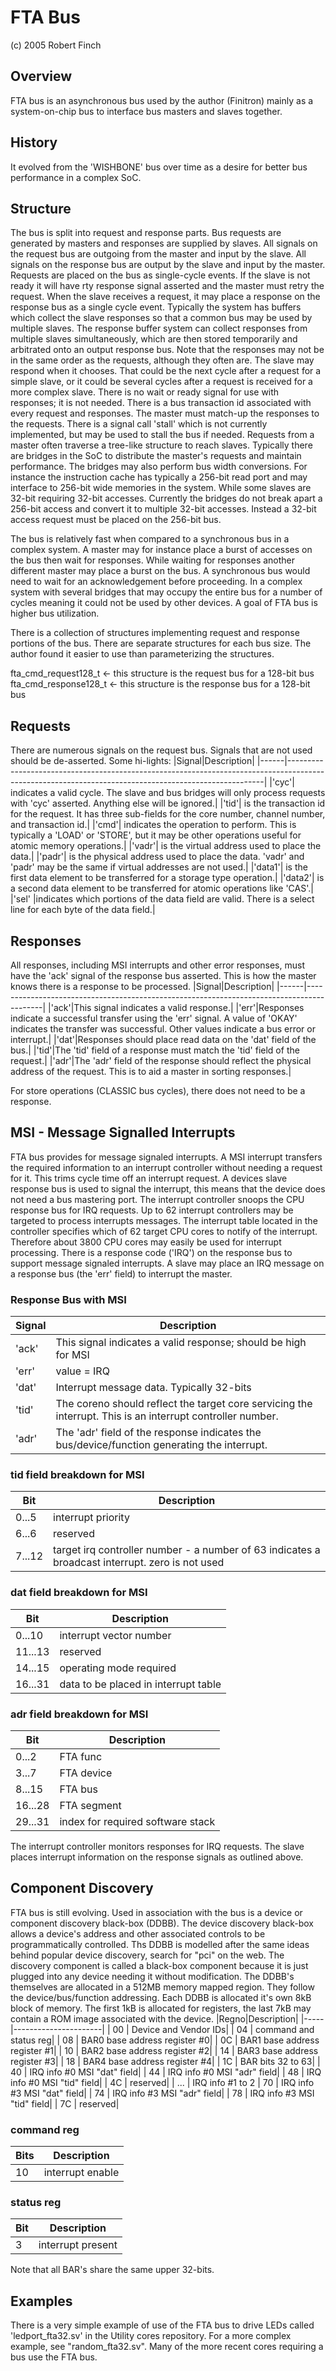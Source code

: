 # FTA Bus
(c) 2005 Robert Finch

## Overview
FTA bus is an asynchronous bus used by the author (Finitron) mainly as a system-on-chip bus to interface bus masters and slaves together.

## History
It evolved from the 'WISHBONE' bus over time as a desire for better bus performance in a complex SoC.

## Structure
The bus is split into request and response parts. Bus requests are generated by masters and responses are supplied by slaves.
All signals on the request bus are outgoing from the master and input by the slave. All signals on the response bus are output by the slave and input by the master.
Requests are placed on the bus as single-cycle events. If the slave is not ready it will have rty response signal asserted and the master must retry the request.
When the slave receives a request, it may place a response on the response bus as a single cycle event. Typically the system has buffers which collect the slave responses so that a common bus may be used by multiple slaves.
The response buffer system can collect responses from multiple slaves simultaneously, which are then stored temporarily and arbitrated onto an output response bus. Note that the responses may not be in the same order as the requests, although they often are.
The slave may respond when it chooses. That could be the next cycle after a request for a simple slave, or it could be several cycles after a request is received for a more complex slave. There is no wait or ready signal for use with responses; it is not needed.
There is a bus transaction id associated with every request and responses. The master must match-up the responses to the requests.
There is a signal call 'stall' which is not currently implemented, but may be used to stall the bus if needed.
Requests from a master often traverse a tree-like structure to reach slaves. Typically there are bridges in the SoC to distribute the master's requests and maintain performance. The bridges may also perform bus width conversions.
For instance the instruction cache has typically a 256-bit read port and may interface to 256-bit wide memories in the system. While some slaves are 32-bit requiring 32-bit accesses.
Currently the bridges do not break apart a 256-bit access and convert it to multiple 32-bit accesses. Instead a 32-bit access request must be placed on the 256-bit bus.

The bus is relatively fast when compared to a synchronous bus in a complex system. A master may for instance place a burst of accesses on the bus then wait for responses. While waiting for responses another different master may place a burst on the bus.
A synchronous bus would need to wait for an acknowledgement before proceeding. In a complex system with several bridges that may occupy the entire bus for a number of cycles meaning it could not be used by other devices. A goal of FTA bus is higher bus
utilization.

There is a collection of structures implementing request and response portions of the bus. There are separate structures for
each bus size. The author found it easier to use than parameterizing the structures. 

fta_cmd_request128_t  <- this structure is the request bus for a 128-bit bus
fta_cmd_response128_t <- this structure is the response bus for a 128-bit bus

## Requests
There are numerous signals on the request bus. Signals that are not used should be de-asserted.
Some hi-lights:
|Signal|Description|
|------|------------------------------------------------------------------------------------------------------------------------------------------------------|
|'cyc'| indicates a valid cycle. The slave and bus bridges will only process requests with 'cyc' asserted. Anything else will be ignored.|
|'tid'| is the transaction id for the request. It has three sub-fields for the core number, channel number, and transaction id.|
|'cmd'| indicates the operation to perform. This is typically a 'LOAD' or 'STORE', but it may be other operations useful for atomic memory operations.|
|'vadr'| is the virtual address used to place the data.|
|'padr'| is the physical address used to place the data. 'vadr' and 'padr' may be the same if virtual addresses are not used.|
|'data1'| is the first data element to be transferred for a storage type operation.|
|'data2'| is a second data element to be transferred for atomic operations like 'CAS'.|
|'sel' |indicates which portions of the data field are valid. There is a select line for each byte of the data field.|

## Responses
All responses, including MSI interrupts and other error responses, must have the 'ack' signal of the response bus asserted. This is how the master knows there is a response to be processed.
|Signal|Description|
|------|------------------------------------------------------------------------------------------|
|'ack'|This signal indicates a valid response.|
|'err'|Responses indicate a successful transfer using the 'err' signal. A value of 'OKAY' indicates the transfer was successful. Other values indicate a bus error or interrupt.|
|'dat'|Responses should place read data on the 'dat' field of the bus.|
|'tid'|The 'tid' field of a response must match the 'tid' field of the request.|
|'adr'|The 'adr' field of the response should reflect the physical address of the request. This is to aid a master in sorting responses.|

For store operations (CLASSIC bus cycles), there does not need to be a response.

## MSI - Message Signalled Interrupts
FTA bus provides for message signaled interrupts. A MSI interrupt transfers the required information to an interrupt controller without needing a request for it. This trims cycle time off an interrupt request. A devices slave response bus is used to signal the interrupt, this means that the device does not need a bus mastering port. The interrupt controller snoops the CPU response bus for IRQ requests.
Up to 62 interrupt controllers may be targeted to process interrupts messages. The interrupt table located in the controller specifies which of 62 target CPU cores to notify of the interrupt. Therefore about 3800 CPU cores may easily be used for interrupt processing.
There is a response code ('IRQ') on the response bus to support message signaled interrupts. A slave may place an IRQ message on a response bus (the 'err' field) to interrupt the master.
### Response Bus with MSI
|Signal|Description|
|------|------------------------------------------------------------------------------------------|
|'ack'|This signal indicates a valid response; should be high for MSI|
|'err'|value = IRQ|
|'dat'|Interrupt message data. Typically 32-bits|
|'tid'|The coreno should reflect the target core servicing the interrupt. This is an interrupt controller number.|
|'adr'|The 'adr' field of the response indicates the bus/device/function generating the interrupt.|

### tid field breakdown for MSI
|Bit|Description|
|-----|-------------------|
|0...5| interrupt priority|
|6...6| reserved|
|7...12| target irq controller number - a number of 63 indicates a broadcast interrupt. zero is not used|

### dat field breakdown for MSI
|Bit|Description|
|------|------------------------|
|0...10| interrupt vector number|
|11...13| reserved|
|14...15| operating mode required|
|16...31| data to be placed in interrupt table|

### adr field breakdown for MSI
|Bit|Description|
|-----|---------|
|0...2| FTA func|
|3...7| FTA device|
|8...15| FTA bus|
|16...28| FTA segment|
|29...31| index for required software stack|

The interrupt controller monitors responses for IRQ requests. The slave places interrupt information on the response signals as outlined above.

## Component Discovery
FTA bus is still evolving. Used in association with the bus is a device or component discovery black-box (DDBB). The device discovery black-box allows a device's address and other associated controls to be programmatically controlled.
Ths DDBB is modelled after the same ideas behind popular device discovery, search for "pci" on the web. The discovery component is called a black-box component because it is just plugged into any device needing it without modification.
The DDBB's themselves are allocated in a 512MB memory mapped region. They follow the device/bus/function addressing. Each DDBB is allocated it's own 8kB block of memory. The first 1kB is allocated for registers, the last 7kB may contain a ROM image associated with the device.
|Regno|Description|
|-----|----------------------|
| 00  | Device and Vendor IDs|
| 04  | command and status reg|
| 08  | BAR0 base address register #0|
| 0C  | BAR1 base address register #1|
| 10  | BAR2 base address register #2|
| 14  | BAR3 base address register #3|
| 18  | BAR4 base address register #4|
| 1C	| BAR bits 32 to 63|
| 40  | IRQ info #0 MSI "dat" field|
| 44  | IRQ info #0 MSI "adr" field|
| 48  | IRQ info #0 MSI "tid" field|
| 4C  | reserved|
| ... | IRQ info #1 to 2
| 70  | IRQ info #3 MSI "dat" field|
| 74  | IRQ info #3 MSI "adr" field|
| 78  | IRQ info #3 MSI "tid" field|
| 7C  | reserved|

### command reg
|Bits|Description|
|----|-----------|
|10|interrupt enable|

### status reg
|Bit|Description|
|---|-----------|
|3|interrupt present|

Note that all BAR's share the same upper 32-bits.

## Examples
There is a very simple example of use of the FTA bus to drive LEDs called 'ledport_fta32.sv' in the Utility cores repository.
For a more complex example, see "random_fta32.sv".
Many of the more recent cores requiring a bus use the FTA bus.
